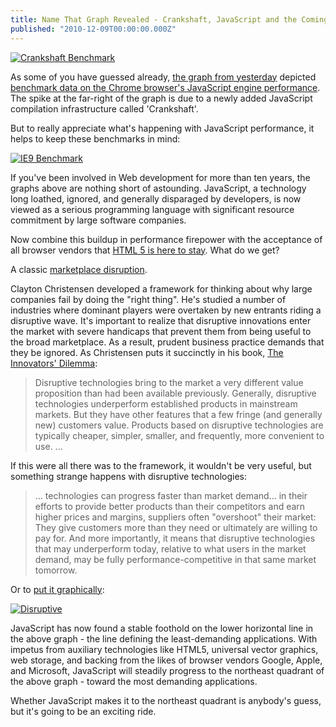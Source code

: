 ```yaml
---
title: Name That Graph Revealed - Crankshaft, JavaScript and the Coming Marketplace Disruption
published: "2010-12-09T00:00:00.000Z"
---
```


[![Crankshaft Benchmark](/images/posts/crankshaft-benchmark.png "Crankshaft Benchmark")](http://blog.chromium.org/2010/12/new-crankshaft-for-v8.html)

As some of you have guessed already, [the graph from yesterday](http://depth-first.com/articles/2010/12/08/name-that-graph/) depicted [benchmark data on the Chrome browser's JavaScript engine performance](http://blog.chromium.org/2010/12/new-crankshaft-for-v8.html). The spike at the far-right of the graph is due to a newly added JavaScript compilation infrastructure called 'Crankshaft'.

But to really appreciate what's happening with JavaScript performance, it helps to keep these benchmarks in mind:

[![IE9 Benchmark](/images/posts/ie9-benchmark.png "IE9 Benchmark")](http://blogs.msdn.com/b/ie/archive/2010/03/18/the-new-javascript-engine-in-internet-explorer-9.aspx)

If you've been involved in Web development for more than ten years, the graphs above are nothing short of astounding. JavaScript, a technology long loathed, ignored, and generally disparaged by developers, is now viewed as a serious programming language with significant resource commitment by large software companies.

Now combine this buildup in performance firepower with the acceptance of all browser vendors that [HTML 5 is here to stay](http://ie.microsoft.com/testdrive/). What do we get?

A classic [marketplace disruption](http://en.wikipedia.org/wiki/Disruptive_technology).

Clayton Christensen developed a framework for thinking about why large companies fail by doing the "right thing". He's studied a number of industries where dominant players were overtaken by new entrants riding a disruptive wave. It's important to realize that disruptive innovations enter the market with severe handicaps that prevent them from being useful to the broad marketplace. As a result, prudent business practice demands that they be ignored. As Christensen puts it succinctly in his book, [The Innovators' Dilemma](http://www.amazon.com/Innovators-Dilemma-Revolutionary-Business-Essentials/dp/0060521996):

>Disruptive technologies bring to the market a very different value proposition than had been available previously. Generally, disruptive technologies underperform established products in mainstream markets. But they have other features that a few fringe (and generally new) customers value. Products based on disruptive technologies are typically cheaper, simpler, smaller, and frequently, more convenient to use. ...

If this were all there was to the framework, it wouldn't be very useful, but something strange happens with disruptive technologies:

>... technologies can progress faster than market demand... in their efforts to provide better products than their competitors and earn higher prices and margins, suppliers often "overshoot" their market: They give customers more than they need or ultimately are willing to pay for. And more importantly, it means that disruptive technologies that may underperform today, relative to what users in the market demand, may be fully performance-competitive in that same market tomorrow.

Or to [put it graphically](http://web.mit.edu/6.933/www/Fall2000/teradyne/clay.html):

[![Disruptive](/images/posts/disruptive.jpg "Disruptive")](http://web.mit.edu/6.933/www/Fall2000/teradyne/clay.html)

JavaScript has now found a stable foothold on the lower horizontal line in the above graph - the line defining the least-demanding applications. With impetus from auxiliary technologies like HTML5, universal vector graphics, web storage, and backing from the likes of browser vendors Google, Apple, and Microsoft, JavaScript will steadily progress to the northeast quadrant of the above graph - toward the most demanding applications.

Whether JavaScript makes it to the northeast quadrant is anybody's guess, but it's going to be an exciting ride.
